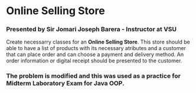 # Online Selling Store
### Presented by Sir Jomari Joseph Barera - Instructor at VSU

Create necessarry classes for an **Online Selling Store**. This store should be able to have a list of products with its necessary atributes and a customer that can place order and can choose a payment and delivery method. An order information or digital receipt should be presented to the customer.

### The problem is modified and this was used as a practice for Midterm Laboratory Exam for Java OOP.